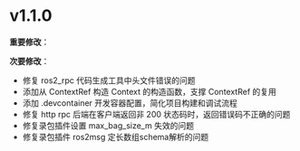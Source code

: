 # v1.1.0

**重要修改**：

**次要修改**：

- 修复 ros2_rpc 代码生成工具中头文件错误的问题
- 添加从 ContextRef 构造 Context 的构造函数，支撑 ContextRef 的复用
- 添加 .devcontainer 开发容器配置，简化项目构建和调试流程
- 修复 http rpc 后端在客户端返回非 200 状态码时，返回错误码不正确的问题
- 修复录包插件设置 max_bag_size_m 失效的问题
- 修复录包插件 ros2msg 定长数组schema解析的问题
